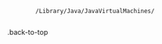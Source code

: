 <a href={} target="_blank" rel="noopener noreferrer"></a>
<code className='tag-Color'></code>
<pre className='pre-code'>
    <code>
        /Library/Java/JavaVirtualMachines/
    </code>
</pre>
.back-to-top



